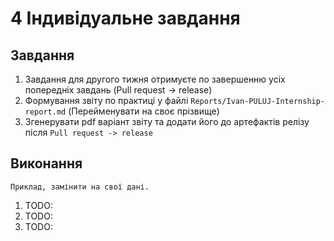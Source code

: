 # 4 Індивідуальне завдання

## Завдання

1. Завдання для другого тижня отримуєте по завершенню усіх попередніх завдань (Pull request -> release)
2. Формування звіту по практиці у файлі `Reports/Ivan-PULUJ-Internship-report.md` (Перейменувати на своє прізвище)
3. Згенерувати pdf варіант звіту та додати його до артефактів релізу після `Pull request -> release`

## Виконання

`Приклад, замінити на свої дані.`

1. TODO: 
2. TODO: 
3. TODO: 
